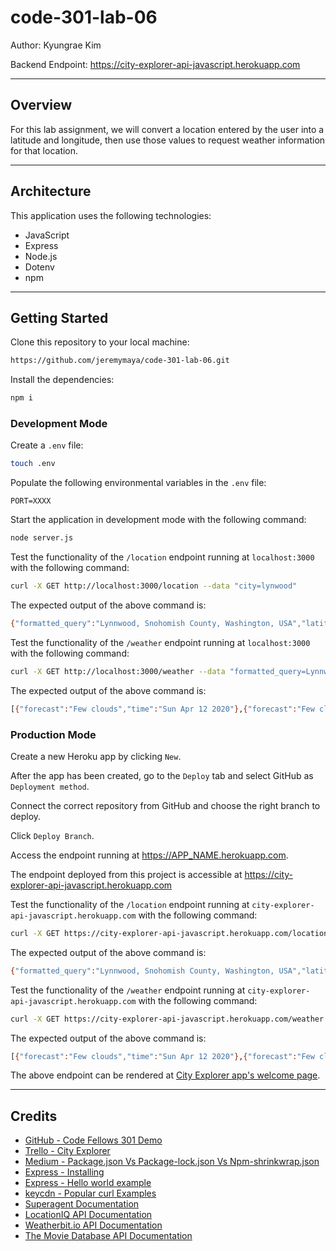 # code-301-lab-06

Author: Kyungrae Kim

Backend Endpoint: <https://city-explorer-api-javascript.herokuapp.com>

---

## Overview

For this lab assignment, we will convert a location entered by the user into a latitude and longitude, then use those values to request weather information for that location.

---

## Architecture

This application uses the following technologies:

* JavaScript
* Express
* Node.js
* Dotenv
* npm

---

## Getting Started

Clone this repository to your local machine:

```bash
https://github.com/jeremymaya/code-301-lab-06.git
```

Install the dependencies:

```bash
npm i
```

### Development Mode

Create a `.env` file:

```bash
touch .env
```

Populate the following environmental variables in the `.env` file:

```text
PORT=XXXX
```

Start the application in development mode with the following command:

```bash
node server.js
```

Test the functionality of the `/location` endpoint running at `localhost:3000` with the following command:

```bash
curl -X GET http://localhost:3000/location --data "city=lynwood"
```

The expected output of the above command is:

```bash
{"formatted_query":"Lynnwood, Snohomish County, Washington, USA","latitude":"47.8278656","longitude":"-122.3053932"}
```

Test the functionality of the `/weather` endpoint running at `localhost:3000` with the following command:

```bash
curl -X GET http://localhost:3000/weather --data "formatted_query=Lynnwood%2C%20Snohomish%20County%2C%20Washington%2C%20USA&latitude=47.8278656&longitude=-122.3053932&page=1"
```

The expected output of the above command is:

```bash
[{"forecast":"Few clouds","time":"Sun Apr 12 2020"},{"forecast":"Few clouds","time":"Mon Apr 13 2020"},{"forecast":"Scattered clouds","time":"Tue Apr 14 2020"},{"forecast":"Few clouds","time":"Wed Apr 15 2020"},{"forecast":"Broken clouds","time":"Thu Apr 16 2020"}]
```

### Production Mode

Create a new Heroku app by clicking `New`.

After the app has been created, go to the `Deploy` tab and select GitHub as `Deployment method`.

Connect the correct repository from GitHub and choose the right branch to deploy.

Click `Deploy Branch`.

Access the endpoint running at <https://APP_NAME.herokuapp.com>.

The endpoint deployed from this project is accessible at <https://city-explorer-api-javascript.herokuapp.com>

Test the functionality of the `/location` endpoint running at `city-explorer-api-javascript.herokuapp.com` with the following command:

```bash
curl -X GET https://city-explorer-api-javascript.herokuapp.com/location --data "city=lynwood"
```

The expected output of the above command is:

```bash
{"formatted_query":"Lynnwood, Snohomish County, Washington, USA","latitude":"47.8278656","longitude":"-122.3053932"}
```

Test the functionality of the `/weather` endpoint running at `city-explorer-api-javascript.herokuapp.com` with the following command:

```bash
curl -X GET https://city-explorer-api-javascript.herokuapp.com/weather --data "formatted_query=Lynnwood%2C%20Snohomish%20County%2C%20Washington%2C%20USA&latitude=47.8278656&longitude=-122.3053932&page=1"
```

The expected output of the above command is:

```bash
[{"forecast":"Few clouds","time":"Sun Apr 12 2020"},{"forecast":"Few clouds","time":"Mon Apr 13 2020"},{"forecast":"Scattered clouds","time":"Tue Apr 14 2020"},{"forecast":"Few clouds","time":"Wed Apr 15 2020"},{"forecast":"Broken clouds","time":"Thu Apr 16 2020"}]
```

The above endpoint can be rendered at [City Explorer app's welcome page](https://codefellows.github.io/code-301-guide/curriculum/city-explorer-app/front-end/).

---

## Credits

* [GitHub - Code Fellows 301 Demo](https://github.com/codefellows/seattle-301n19/blob/master/class-06/demo/server/server.js)
* [Trello - City Explorer](https://trello.com/b/ZmD87LCC/city-explorer)
* [Medium - Package.json Vs Package-lock.json Vs Npm-shrinkwrap.json](https://medium.com/@hossam.hilal0/package-json-vs-package-lock-json-vs-npm-shrinkwrap-json-33fcddc1521a)
* [Express - Installing](https://expressjs.com/en/starter/installing.html)
* [Express - Hello world example](https://expressjs.com/en/starter/hello-world.html)
* [keycdn - Popular curl Examples](https://www.keycdn.com/support/popular-curl-examples)
* [Superagent Documentation](https://visionmedia.github.io/superagent/#request-basics)
* [LocationIQ API Documentation](https://locationiq.com/docs)
* [Weatherbit.io API Documentation](https://www.weatherbit.io/api)
* [The Movie Database API Documentation](https://developers.themoviedb.org/3/getting-started/introduction)